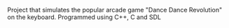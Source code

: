 Project that simulates the popular arcade game "Dance Dance Revolution" on the keyboard.
Programmed using C++, C and SDL